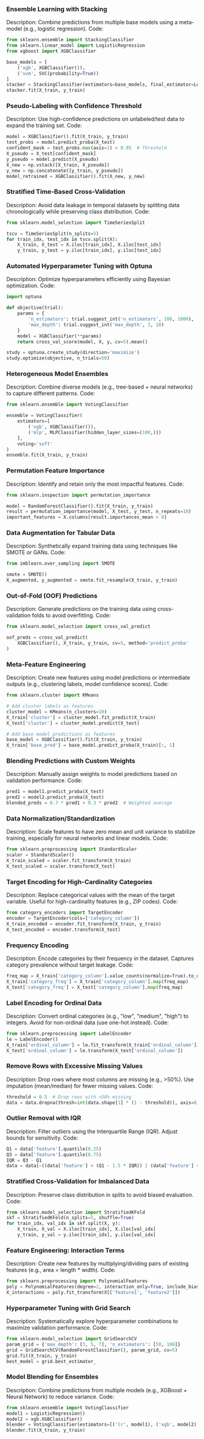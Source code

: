 ### Ensemble Learning with Stacking
Description: Combine predictions from multiple base models using a meta-model (e.g., logistic regression).
Code:

```python
from sklearn.ensemble import StackingClassifier
from sklearn.linear_model import LogisticRegression
from xgboost import XGBClassifier

base_models = [
    ('xgb', XGBClassifier()),
    ('svm', SVC(probability=True))
]
stacker = StackingClassifier(estimators=base_models, final_estimator=LogisticRegression())
stacker.fit(X_train, y_train)
```

### Pseudo-Labeling with Confidence Threshold
Description: Use high-confidence predictions on unlabeled/test data to expand the training set.
Code:

```python
model = XGBClassifier().fit(X_train, y_train)
test_probs = model.predict_proba(X_test)
confident_mask = test_probs.max(axis=1) > 0.95  # Threshold
X_pseudo = X_test[confident_mask]
y_pseudo = model.predict(X_pseudo)
X_new = np.vstack([X_train, X_pseudo])
y_new = np.concatenate([y_train, y_pseudo])
model_retrained = XGBClassifier().fit(X_new, y_new)
```

### Stratified Time-Based Cross-Validation
Description: Avoid data leakage in temporal datasets by splitting data chronologically while preserving class distribution.
Code:

```python
from sklearn.model_selection import TimeSeriesSplit

tscv = TimeSeriesSplit(n_splits=5)
for train_idx, test_idx in tscv.split(X):
    X_train, X_test = X.iloc[train_idx], X.iloc[test_idx]
    y_train, y_test = y.iloc[train_idx], y.iloc[test_idx]
```

### Automated Hyperparameter Tuning with Optuna
Description: Optimize hyperparameters efficiently using Bayesian optimization.
Code:

```python
import optuna

def objective(trial):
    params = {
        'n_estimators': trial.suggest_int('n_estimators', 100, 1000),
        'max_depth': trial.suggest_int('max_depth', 3, 10)
    }
    model = XGBClassifier(**params)
    return cross_val_score(model, X, y, cv=5).mean()

study = optuna.create_study(direction='maximize')
study.optimize(objective, n_trials=50)
```

### Heterogeneous Model Ensembles
Description: Combine diverse models (e.g., tree-based + neural networks) to capture different patterns.
Code:

```python
from sklearn.ensemble import VotingClassifier

ensemble = VotingClassifier(
    estimators=[
        ('xgb', XGBClassifier()),
        ('mlp', MLPClassifier(hidden_layer_sizes=(100,)))
    ],
    voting='soft'
)
ensemble.fit(X_train, y_train)
```

### Permutation Feature Importance
Description: Identify and retain only the most impactful features.
Code:

```python
from sklearn.inspection import permutation_importance

model = RandomForestClassifier().fit(X_train, y_train)
result = permutation_importance(model, X_test, y_test, n_repeats=10)
important_features = X.columns[result.importances_mean > 0]
```


### Data Augmentation for Tabular Data
Description: Synthetically expand training data using techniques like SMOTE or GANs.
Code:

```python
from imblearn.over_sampling import SMOTE

smote = SMOTE()
X_augmented, y_augmented = smote.fit_resample(X_train, y_train)
```

### Out-of-Fold (OOF) Predictions
Description: Generate predictions on the training data using cross-validation folds to avoid overfitting.
Code:

```python
from sklearn.model_selection import cross_val_predict

oof_preds = cross_val_predict(
    XGBClassifier(), X_train, y_train, cv=5, method='predict_proba'
)
```

### Meta-Feature Engineering
Description: Create new features using model predictions or intermediate outputs (e.g., clustering labels, model confidence scores).
Code:

```python
from sklearn.cluster import KMeans

# Add cluster labels as features
cluster_model = KMeans(n_clusters=10)
X_train['cluster'] = cluster_model.fit_predict(X_train)
X_test['cluster'] = cluster_model.predict(X_test)

# Add base model predictions as features
base_model = XGBClassifier().fit(X_train, y_train)
X_train['base_pred'] = base_model.predict_proba(X_train)[:, 1]
```

### Blending Predictions with Custom Weights
Description: Manually assign weights to model predictions based on validation performance.
Code:

```python
pred1 = model1.predict_proba(X_test)
pred2 = model2.predict_proba(X_test)
blended_preds = 0.7 * pred1 + 0.3 * pred2  # Weighted average
```

### Data Normalization/Standardization
Description: Scale features to have zero mean and unit variance to stabilize training, especially for neural networks and linear models.
Code:

```python
from sklearn.preprocessing import StandardScaler
scaler = StandardScaler()
X_train_scaled = scaler.fit_transform(X_train)
X_test_scaled = scaler.transform(X_test)
```

### Target Encoding for High-Cardinality Categories
Description: Replace categorical values with the mean of the target variable. Useful for high-cardinality features (e.g., ZIP codes).
Code:

```python
from category_encoders import TargetEncoder
encoder = TargetEncoder(cols=['category_column'])
X_train_encoded = encoder.fit_transform(X_train, y_train)
X_test_encoded = encoder.transform(X_test)
```

### Frequency Encoding
Description: Encode categories by their frequency in the dataset. Captures category prevalence without target leakage.
Code:

```python
freq_map = X_train['category_column'].value_counts(normalize=True).to_dict()
X_train['category_freq'] = X_train['category_column'].map(freq_map)
X_test['category_freq'] = X_test['category_column'].map(freq_map)
```

### Label Encoding for Ordinal Data
Description: Convert ordinal categories (e.g., "low", "medium", "high") to integers. Avoid for non-ordinal data (use one-hot instead).
Code:

```python
from sklearn.preprocessing import LabelEncoder
le = LabelEncoder()
X_train['ordinal_column'] = le.fit_transform(X_train['ordinal_column'])
X_test['ordinal_column'] = le.transform(X_test['ordinal_column'])
```

### Remove Rows with Excessive Missing Values
Description: Drop rows where most columns are missing (e.g., >50%). Use imputation (mean/median) for fewer missing values.
Code:

```python
threshold = 0.5  # Drop rows with >50% missing
data = data.dropna(thresh=int(data.shape[1] * (1 - threshold)), axis=0)
```

### Outlier Removal with IQR
Description: Filter outliers using the Interquartile Range (IQR). Adjust bounds for sensitivity.
Code:

```python
Q1 = data['feature'].quantile(0.25)
Q3 = data['feature'].quantile(0.75)
IQR = Q3 - Q1
data = data[~((data['feature'] < (Q1 - 1.5 * IQR)) | (data['feature'] > (Q3 + 1.5 * IQR)))]
```

### Stratified Cross-Validation for Imbalanced Data
Description: Preserve class distribution in splits to avoid biased evaluation.
Code:

```python
from sklearn.model_selection import StratifiedKFold
skf = StratifiedKFold(n_splits=5, shuffle=True)
for train_idx, val_idx in skf.split(X, y):
    X_train, X_val = X.iloc[train_idx], X.iloc[val_idx]
    y_train, y_val = y.iloc[train_idx], y.iloc[val_idx]
```

### Feature Engineering: Interaction Terms
Description: Create new features by multiplying/dividing pairs of existing features (e.g., area = length * width).
Code:

```python
from sklearn.preprocessing import PolynomialFeatures
poly = PolynomialFeatures(degree=2, interaction_only=True, include_bias=False)
X_interactions = poly.fit_transform(X[['feature1', 'feature2']])
```

### Hyperparameter Tuning with Grid Search
Description: Systematically explore hyperparameter combinations to maximize validation performance.
Code:

```python
from sklearn.model_selection import GridSearchCV
param_grid = {'max_depth': [3, 5, 7], 'n_estimators': [50, 100]}
grid = GridSearchCV(RandomForestClassifier(), param_grid, cv=5)
grid.fit(X_train, y_train)
best_model = grid.best_estimator_
```

### Model Blending for Ensembles
Description: Combine predictions from multiple models (e.g., XGBoost + Neural Network) to reduce variance.
Code:

```python
from sklearn.ensemble import VotingClassifier
model1 = LogisticRegression()
model2 = xgb.XGBClassifier()
blender = VotingClassifier(estimators=[('lr', model1), ('xgb', model2)], voting='soft')
blender.fit(X_train, y_train)
```



